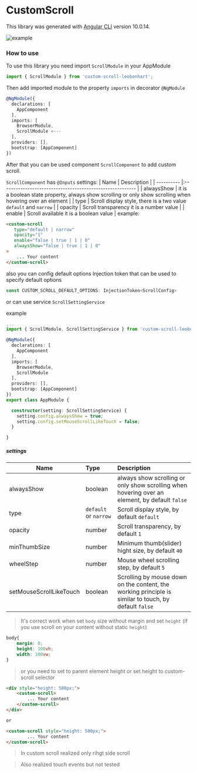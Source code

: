 # CustomScroll

This library was generated with [Angular CLI](https://github.com/angular/angular-cli) version 10.0.14.

<img src="https://drive.google.com/uc?export=view&id=1X2RM_gl0l1d6Z-GMG0bO5-BELleu4cxF" alt="example">

### How to use

To use this library you need import `ScrollModule` in your AppModule
```ts
import { ScrollModule } from 'custom-scroll-leobonhart';
```
Then add imported module to the property `imports` in decorator `@NgModule`

```ts
@NgModule({
  declarations: [
    AppComponent
  ],
  imports: [
    BrowserModule,
    ScrollModule <---
  ],
  providers: [],
  bootstrap: [AppComponent]
})
```

After that you can be used component `ScrollComponent` to add custom scroll.

`ScrollComponent` has `@Inputs` settings:
| Name       | Description                                               |
| ---------- |:--------------------------------------------------------- |
| alwaysShow | it is a boolean state property, always show scrolling  or      only  show scrolling when hovering over an element                       |
| type       | Scroll display style, there is a two value `default` and `narrow`                                                                 |
| opacity    | Scroll transparency it is a number value                  |
| enable     | Scroll available it is a boolean value                    |
example:
```html
<custom-scroll 
   type="default | narrow" 
   opacity="1" 
   enable="false | true | 1 | 0" 
   alwaysShow="false | true | 1 | 0"
>
    ... Your content
</custom-scroll>
```

also you can config default options
Injection token that can be used to specify default options
```ts
const CUSTOM_SCROLL_DEFAULT_OPTIONS: InjectionToken<ScrollConfig>
```
or can use service `ScrollSettingService`

example
```ts
...
import { ScrollModule, ScrollSettingService } from 'custom-scroll-leobonhart';

@NgModule({
  declarations: [
    AppComponent
  ],
  imports: [
    BrowserModule,
    ScrollModule
  ],
  providers: [],
  bootstrap: [AppComponent]
})
export class AppModule {

  constructor(setting: ScrollSettingService) {
    setting.config.alwaysShow = true;
    setting.config.setMouseScrollLikeTouch = false;
  }

}
```
##### settings
| Name                    | Type                   | Description                    |
| ----------------------- |:---------------------- |:------------------------------ |
| alwaysShow              | boolean                | always show scrolling or only show scrolling when hovering over an element, by default `false`             |
| type                    | `default` or `narrow` | Scroll display style, by default `default`                                               |
| opacity                 | number                 | Scroll transparency, by default `1`      |
| minThumbSize            | number                 | Minimum thumb(slider) hight size, by default `40`      |
| wheelStep               | number                 | Mouse wheel scrolling step, by default `5`     |
| setMouseScrollLikeTouch | boolean                | Scrolling by mouse down on the content, the working principle is similar to touch, by default `false`     |

> It's correct work when set `body` size without margin and set `height` (if you use scroll on your content without static `height`)<br>
```css
body{
    margin: 0;
    height: 100vh;
    width: 100vw;
}
```
> or you need to set to parent element height or set height to custom-scroll selector
```html
<div style="height: 500px;">
    <custom-scroll>
        ... Your content
    </custom-scroll>
</div>

or

<custom-scroll style="height: 500px;">
        ... Your content
</custom-scroll>

```

> In custom scroll realized only rihgt side scroll

> Also realized touch events but not tested


